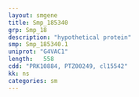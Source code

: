 ```yaml
---
layout: smgene
title: Smp_185340
grp: Smp_18
description: "hypothetical protein"
smp: Smp_185340.1
uniprot: "G4VAC1"
length:   558
cdd: "PRK10884, PTZ00249, cl15542"
kk: ns
categories: sm
---
```

